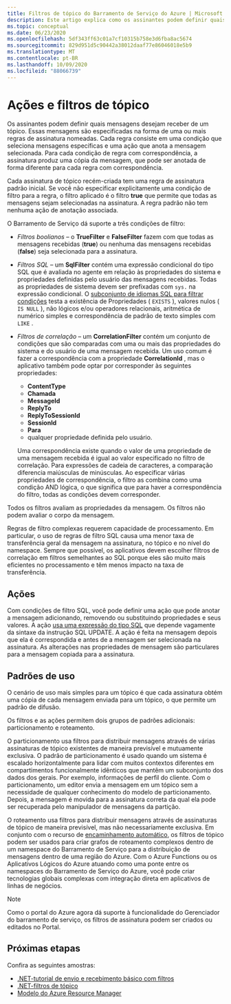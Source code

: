 ```yaml
---
title: Filtros de tópico do Barramento de Serviço do Azure | Microsoft Docs
description: Este artigo explica como os assinantes podem definir quais mensagens desejam receber de um tópico especificando filtros.
ms.topic: conceptual
ms.date: 06/23/2020
ms.openlocfilehash: 5df343ff63c01a7cf10315b758e3d6fba8ac5674
ms.sourcegitcommit: 829d951d5c90442a38012daaf77e86046018e5b9
ms.translationtype: MT
ms.contentlocale: pt-BR
ms.lasthandoff: 10/09/2020
ms.locfileid: "88066739"
---
```

# <a name="topic-filters-and-actions"></a>Ações e filtros de tópico

Os assinantes podem definir quais mensagens desejam receber de um tópico. Essas mensagens são especificadas na forma de uma ou mais regras de assinatura nomeadas. Cada regra consiste em uma condição que seleciona mensagens específicas e uma ação que anota a mensagem selecionada. Para cada condição de regra com correspondência, a assinatura produz uma cópia da mensagem, que pode ser anotada de forma diferente para cada regra com correspondência.

Cada assinatura de tópico recém-criada tem uma regra de assinatura padrão inicial. Se você não especificar explicitamente uma condição de filtro para a regra, o filtro aplicado é o filtro **true** que permite que todas as mensagens sejam selecionadas na assinatura. A regra padrão não tem nenhuma ação de anotação associada.

O Barramento de Serviço dá suporte a três condições de filtro:

-   *Filtros boolianos* – o **TrueFilter** e **FalseFilter** fazem com que todas as mensagens recebidas (**true**) ou nenhuma das mensagens recebidas (**false**) seja selecionada para a assinatura.

-   *Filtros SQL* – um **SqlFilter** contém uma expressão condicional do tipo SQL que é avaliada no agente em relação às propriedades do sistema e propriedades definidas pelo usuário das mensagens recebidas. Todas as propriedades de sistema devem ser prefixadas com `sys.` na expressão condicional. O [subconjunto de idiomas SQL para filtrar condições](service-bus-messaging-sql-filter.md) testa a existência de Propriedades ( `EXISTS` ), valores nulos ( `IS NULL` ), não lógicos e/ou operadores relacionais, aritmética de numérico simples e correspondência de padrão de texto simples com `LIKE` .

-   *Filtros de correlação* – um **CorrelationFilter** contém um conjunto de condições que são comparadas com uma ou mais das propriedades do sistema e do usuário de uma mensagem recebida. Um uso comum é fazer a correspondência com a propriedade **CorrelationId** , mas o aplicativo também pode optar por corresponder às seguintes propriedades:

    - **ContentType**
     - **Chamada**
     - **MessageId**
     - **ReplyTo**
     - **ReplyToSessionId**
     - **SessionId** 
     - **Para**
     - qualquer propriedade definida pelo usuário. 
     
     Uma correspondência existe quando o valor de uma propriedade de uma mensagem recebida é igual ao valor especificado no filtro de correlação. Para expressões de cadeia de caracteres, a comparação diferencia maiúsculas de minúsculas. Ao especificar várias propriedades de correspondência, o filtro as combina como uma condição AND lógica, o que significa que para haver a correspondência do filtro, todas as condições devem corresponder.

Todos os filtros avaliam as propriedades da mensagem. Os filtros não podem avaliar o corpo da mensagem.

Regras de filtro complexas requerem capacidade de processamento. Em particular, o uso de regras de filtro SQL causa uma menor taxa de transferência geral da mensagem na assinatura, no tópico e no nível do namespace. Sempre que possível, os aplicativos devem escolher filtros de correlação em filtros semelhantes ao SQL porque eles são muito mais eficientes no processamento e têm menos impacto na taxa de transferência.

## <a name="actions"></a>Ações

Com condições de filtro SQL, você pode definir uma ação que pode anotar a mensagem adicionando, removendo ou substituindo propriedades e seus valores. A ação [usa uma expressão do tipo SQL](service-bus-messaging-sql-filter.md) que depende vagamente da sintaxe da instrução SQL UPDATE. A ação é feita na mensagem depois que ela é correspondida e antes de a mensagem ser selecionada na assinatura. As alterações nas propriedades de mensagem são particulares para a mensagem copiada para a assinatura.

## <a name="usage-patterns"></a>Padrões de uso

O cenário de uso mais simples para um tópico é que cada assinatura obtém uma cópia de cada mensagem enviada para um tópico, o que permite um padrão de difusão.

Os filtros e as ações permitem dois grupos de padrões adicionais: particionamento e roteamento.

O particionamento usa filtros para distribuir mensagens através de várias assinaturas de tópico existentes de maneira previsível e mutuamente exclusiva. O padrão de particionamento é usado quando um sistema é escalado horizontalmente para lidar com muitos contextos diferentes em compartimentos funcionalmente idênticos que mantêm um subconjunto dos dados dos gerais. Por exemplo, informações de perfil do cliente. Com o particionamento, um editor envia a mensagem em um tópico sem a necessidade de qualquer conhecimento do modelo de particionamento. Depois, a mensagem é movida para a assinatura correta da qual ela pode ser recuperada pelo manipulador de mensagens da partição.

O roteamento usa filtros para distribuir mensagens através de assinaturas de tópico de maneira previsível, mas não necessariamente exclusiva. Em conjunto com o recurso de [encaminhamento automático](service-bus-auto-forwarding.md), os filtros de tópico podem ser usados para criar grafos de roteamento complexos dentro de um namespace do Barramento de Serviço para a distribuição de mensagens dentro de uma região do Azure. Com o Azure Functions ou os Aplicativos Lógicos do Azure atuando como uma ponte entre os namespaces do Barramento de Serviço do Azure, você pode criar tecnologias globais complexas com integração direta em aplicativos de linhas de negócios.


> [!NOTE]
> Como o portal do Azure agora dá suporte à funcionalidade do Gerenciador do barramento de serviço, os filtros de assinatura podem ser criados ou editados no Portal. 

## <a name="next-steps"></a>Próximas etapas
Confira as seguintes amostras: 

- [.NET-tutorial de envio e recebimento básico com filtros](https://github.com/Azure/azure-service-bus/tree/master/samples/DotNet/GettingStarted/BasicSendReceiveTutorialwithFilters/BasicSendReceiveTutorialWithFilters)
- [.NET-filtros de tópico](https://github.com/Azure/azure-service-bus/tree/master/samples/DotNet/Microsoft.Azure.ServiceBus/TopicFilters)
- [Modelo do Azure Resource Manager](/azure/templates/microsoft.servicebus/2017-04-01/namespaces/topics/subscriptions/rules)